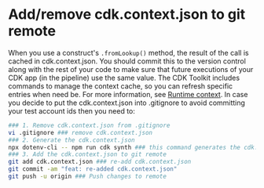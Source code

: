 # Add/remove cdk.context.json to git remote

When you use a construct's `.fromLookup()` method, the result of the call is cached in cdk.context.json. You should commit this to the version control along with the rest of your code to make sure that future executions of your CDK app (in the pipeline) use the same value. The CDK Toolkit includes commands to manage the context cache, so you can refresh specific entries when need be. For more information, see [Runtime context](https://docs.aws.amazon.com/cdk/v2/guide/context.html). In case you decide to put the cdk.context.json into .gitignore to avoid committing your test account ids then you need to:

```bash
### 1. Remove cdk.context.json from .gitignore
vi .gitignore ### remove cdk.context.json
### 2. Generate the cdk.context.json
npx dotenv-cli -- npm run cdk synth ### this command generates the cdk.context.json
### 3. Add the cdk.context.json to git remote
git add cdk.context.json ### re-add cdk.context.json
git commit -am "feat: re-added cdk.context.json"
git push -u origin ### Push changes to remote

```
